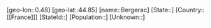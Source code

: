 ﻿---
location: [44.85,0.48]
type: City
tags:
- geo/City


SpocWebEntityId: 29122
isDeleted: false
confidential: public

---
[geo-lon::0.48]
[geo-lat::44.85]
[name::Bergerac]
[State::]
[Country::[[France]]]
[StateId::]
[Population::]
[Unknown::]

